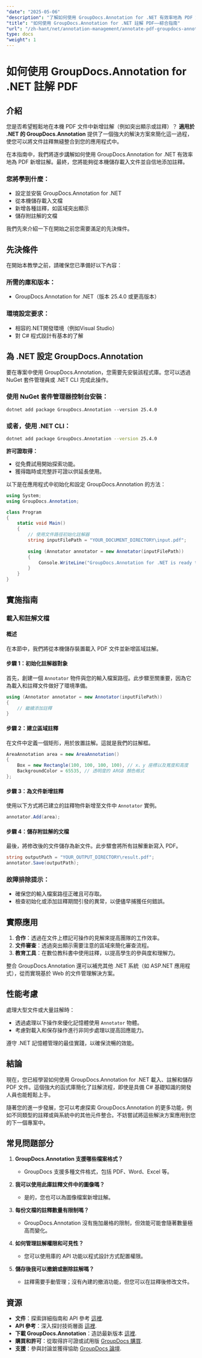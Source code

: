 ```yaml
---
"date": "2025-05-06"
"description": "了解如何使用 GroupDocs.Annotation for .NET 有效率地為 PDF 文件新增註解。本指南涵蓋設定、新增註釋以及保存工作內容。"
"title": "如何使用 GroupDocs.Annotation for .NET 註解 PDF——綜合指南"
"url": "/zh-hant/net/annotation-management/annotate-pdf-groupdocs-annotation-net/"
type: docs
"weight": 1
---
```


# 如何使用 GroupDocs.Annotation for .NET 註解 PDF

## 介紹

您是否希望輕鬆地在本機 PDF 文件中新增註解（例如突出顯示或註釋）？ **適用於 .NET 的 GroupDocs.Annotation** 提供了一個強大的解決方案來簡化這一過程，使您可以將文件註釋無縫整合到您的應用程式中。

在本指南中，我們將逐步講解如何使用 GroupDocs.Annotation for .NET 有效率地為 PDF 新增註解。最終，您將能夠從本機儲存載入文件並自信地添加註釋。

### 您將學到什麼：
- 設定並安裝 GroupDocs.Annotation for .NET
- 從本機儲存載入文檔
- 新增各種註釋，如區域突出顯示
- 儲存附註解的文檔

我們先來介紹一下在開始之前您需要滿足的先決條件。

## 先決條件

在開始本教學之前，請確保您已準備好以下內容：

### 所需的庫和版本：
- GroupDocs.Annotation for .NET（版本 25.4.0 或更高版本）

### 環境設定要求：
- 相容的.NET開發環境（例如Visual Studio）
- 對 C# 程式設計有基本的了解

## 為 .NET 設定 GroupDocs.Annotation

要在專案中使用 GroupDocs.Annotation，您需要先安裝該程式庫。您可以透過 NuGet 套件管理員或 .NET CLI 完成此操作。

### 使用 NuGet 套件管理器控制台安裝：
```shell
dotnet add package GroupDocs.Annotation --version 25.4.0
```

### 或者，使用 .NET CLI：
```bash
dotnet add package GroupDocs.Annotation --version 25.4.0
```

**許可證取得：**
- 從免費試用開始探索功能。
- 獲得臨時或完整許可證以供延長使用。

以下是在應用程式中初始化和設定 GroupDocs.Annotation 的方法：

```csharp
using System;
using GroupDocs.Annotation;

class Program
{
    static void Main()
    {
        // 使用文件路徑初始化註解器
        string inputFilePath = "YOUR_DOCUMENT_DIRECTORY\input.pdf";
        
        using (Annotator annotator = new Annotator(inputFilePath))
        {
            Console.WriteLine("GroupDocs.Annotation for .NET is ready to use.");
        }
    }
}
```

## 實施指南

### 載入和註解文檔

#### 概述
在本節中，我們將從本機儲存裝置載入 PDF 文件並新增區域註解。

#### 步驟 1：初始化註解器對象
首先，創建一個 `Annotator` 物件與您的輸入檔案路徑。此步驟至關重要，因為它為載入和註釋文件做好了環境準備。

```csharp
using (Annotator annotator = new Annotator(inputFilePath))
{
    // 繼續添加註釋
}
```

#### 步驟 2：建立區域註釋
在文件中定義一個矩形，用於放置註解。這就是我們的註解框。

```csharp
AreaAnnotation area = new AreaAnnotation()
{
    Box = new Rectangle(100, 100, 100, 100), // x、y 座標以及寬度和高度
    BackgroundColor = 65535, // 透明度的 ARGB 顏色格式
};
```

#### 步驟 3：為文件新增註釋
使用以下方式將已建立的註釋物件新增至文件中 `Annotator` 實例。

```csharp
annotator.Add(area);
```

#### 步驟 4：儲存附註解的文檔
最後，將修改後的文件儲存為新文件。此步驟會將所有註解重新寫入 PDF。

```csharp
string outputPath = "YOUR_OUTPUT_DIRECTORY\result.pdf";
annotator.Save(outputPath);
```

### 故障排除提示：
- 確保您的輸入檔案路徑正確且可存取。
- 檢查初始化或添加註釋期間引發的異常，以便儘早捕獲任何錯誤。

## 實際應用

1. **合作**：透過在文件上標記可操作的見解來提高團隊的工作效率。
2. **文件審查**：透過突出顯示需要注意的區域來簡化審查流程。
3. **教育工具**：在數位教科書中使用註釋，以提高學生的參與度和理解力。

整合 GroupDocs.Annotation 還可以補充其他 .NET 系統（如 ASP.NET 應用程式），從而實現基於 Web 的文件管理解決方案。

## 性能考慮

處理大型文件或大量註解時：
- 透過處理以下操作來優化記憶體使用 `Annotator` 物體。
- 考慮對載入和保存操作進行非同步處理以提高回應能力。

遵守 .NET 記憶體管理的最佳實踐，以確保流暢的效能。

## 結論

現在，您已經學習如何使用 GroupDocs.Annotation for .NET 載入、註解和儲存 PDF 文件。這個強大的函式庫簡化了註解流程，即使是具備 C# 基礎知識的開發人員也能輕鬆上手。

隨著您的進一步發展，您可以考慮探索 GroupDocs.Annotation 的更多功能，例如不同類型的註釋或與系統中的其他元件整合。不妨嘗試將這些解決方案應用到您的下一個專案中。

## 常見問題部分

1. **GroupDocs.Annotation 支援哪些檔案格式？**
   - GroupDocs 支援多種文件格式，包括 PDF、Word、Excel 等。

2. **我可以使用此庫註釋文件中的圖像嗎？**
   - 是的，您也可以為圖像檔案新增註解。

3. **每份文檔的註釋數量有限制嗎？**
   - GroupDocs.Annotation 沒有施加嚴格的限制，但效能可能會隨著數量極高而變化。

4. **如何管理註解權限和可見性？**
   - 您可以使用庫的 API 功能以程式設計方式配置權限。

5. **儲存後我可以撤銷或刪除註解嗎？**
   - 註釋需要手動管理；沒有內建的撤消功能，但您可以在註釋後修改文件。

## 資源

- **文件**：探索詳細指南和 API 參考 [這裡](https://docs。groupdocs.com/annotation/net/).
- **API 參考**：深入探討技術層面 [這裡](https://reference。groupdocs.com/annotation/net/).
- **下載 GroupDocs.Annotation**：造訪最新版本 [這裡](https://releases。groupdocs.com/annotation/net/).
- **購買和許可**：從取得許可證或試用版 [GroupDocs 購買](https://purchase。groupdocs.com/buy).
- **支援**：參與討論並獲得協助 [GroupDocs 論壇](https://forum。groupdocs.com/c/annotation).